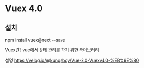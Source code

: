 # Vuex 4.0

## 설치

npm install vuex@next --save

Vuex란?
vue에서 상태 관리를 하기 위한 라이브러리

설명
https://velog.io/@kungsboy/Vue-3.0-Vuexv4.0-%EB%9E%80
